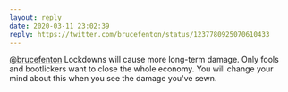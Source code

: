 ```yaml
---
layout: reply
date: 2020-03-11 23:02:39
reply: https://twitter.com/brucefenton/status/1237780925070610433
---
```


[@brucefenton](https://twitter.com/brucefenton) Lockdowns will cause more long-term damage. Only fools and bootlickers want to close the whole economy. You will change your mind about this when you see the damage you've sewn.
